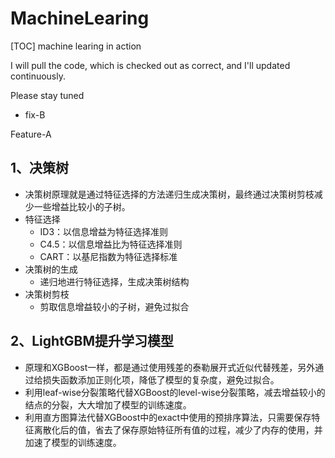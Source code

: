 # MachineLearing
[TOC]
machine learing in action

I will pull the code, which is checked out as correct, and I'll updated continuously.

Please stay tuned


- fix-B

Feature-A


## 1、决策树
- 决策树原理就是通过特征选择的方法递归生成决策树，最终通过决策树剪枝减少一些增益比较小的子树。
- 特征选择
  - ID3：以信息增益为特征选择准则
  - C4.5：以信息增益比为特征选择准则
  - CART：以基尼指数为特征选择标准
- 决策树的生成
  - 递归地进行特征选择，生成决策树结构
- 决策树剪枝
  - 剪取信息增益较小的子树，避免过拟合

## 2、LightGBM提升学习模型
- 原理和XGBoost一样，都是通过使用残差的泰勒展开式近似代替残差，另外通过给损失函数添加正则化项，降低了模型的复杂度，避免过拟合。
- 利用leaf-wise分裂策略代替XGBoost的level-wise分裂策略，减去增益较小的结点的分裂，大大增加了模型的训练速度。
- 利用直方图算法代替XGBoost中的exact中使用的预排序算法，只需要保存特征离散化后的值，省去了保存原始特征所有值的过程，减少了内存的使用，并加速了模型的训练速度。